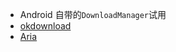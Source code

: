 - Android 自带的`DownloadManager`试用
- [okdownload](https://github.com/lingochamp/okdownload)
- [Aria](https://github.com/AriaLyy/Aria)

